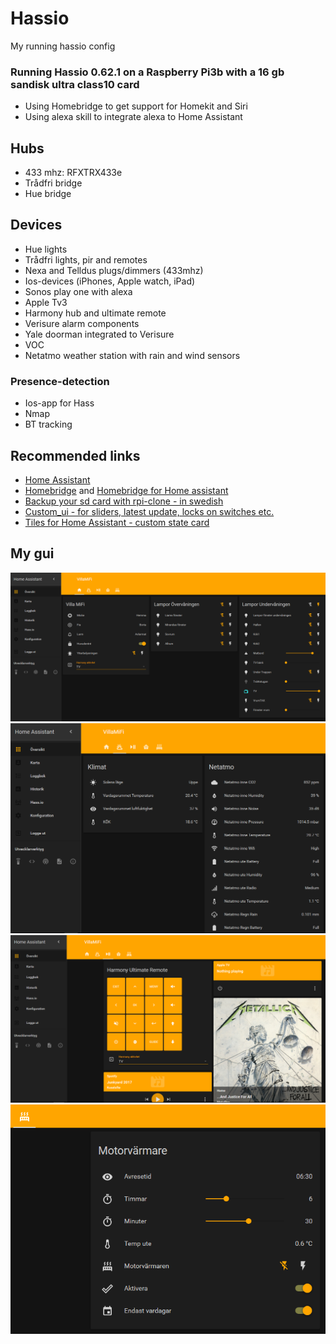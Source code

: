 # Hassio
My running hassio config

### Running Hassio 0.62.1 on a Raspberry Pi3b with a 16 gb sandisk ultra class10 card
* Using Homebridge to get support for Homekit and Siri
* Using alexa skill to integrate alexa to Home Assistant

## Hubs
* 433 mhz: RFXTRX433e
* Trådfri bridge
* Hue bridge

## Devices
* Hue lights
* Trådfri lights, pir and remotes
* Nexa and Telldus plugs/dimmers (433mhz)
* Ios-devices (iPhones, Apple watch, iPad)
* Sonos play one with alexa
* Apple Tv3
* Harmony hub and ultimate remote
* Verisure alarm components
* Yale doorman integrated to Verisure
* VOC
* Netatmo weather station with rain and wind sensors


### Presence-detection
* Ios-app for Hass
* Nmap
* BT tracking

## Recommended links
* [Home Assistant](https://home-assistant.io/)
* [Homebridge](https://github.com/nfarina/homebridge) and [Homebridge for Home assistant](https://github.com/home-assistant/homebridge-homeassistant)
* [Backup your sd card with rpi-clone - in swedish](https://snillevilla.se/automatisk-sakerhetskopiering-av-raspberry-pi-minneskort/)
* [Custom_ui - for sliders, latest update, locks on switches etc.](https://github.com/andrey-git/home-assistant-custom-ui)
* [Tiles for Home Assistant - custom state card](https://github.com/c727/home-assistant-tiles)


## My gui
<img src="https://github.com/Gnaget2/hassio/blob/master/Images/home.PNG" alt="Home" />
<img src="https://github.com/Gnaget2/hassio/blob/master/Images/klimat.PNG" alt="Klimat" />
<img src="https://github.com/Gnaget2/hassio/blob/master/Images/play.PNG" alt="Play" />
<img src="https://github.com/Gnaget2/hassio/blob/master/Images/heater.PNG" alt="Heater" />
